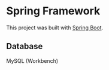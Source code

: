 # Spring Framework

This project was built with [Spring Boot](https://spring.io/projects/spring-boot).

## Database

MySQL (Workbench)